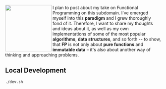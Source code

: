 <img src="https://upload.wikimedia.org/wikipedia/commons/thumb/3/39/Lambda_lc.svg/2048px-Lambda_lc.svg.png"
     width="150px" height="150px" align="left"
/>

I plan to post about my take on Functional Programming on this subdomain. I've
emerged myself into this __paradigm__ and I grew thoroughly fond of it.
Therefore, I want to share my thoughts and ideas about it, as well as my own
implementations of some of the most popular __algorithms__, __data
structures__, and so forth -- to show, that __FP__ is not only about __pure
functions__ and __immutable data__ – it's also about another way of thinking
and approaching problems.

## Local Development

```sh
./dev.sh
```
